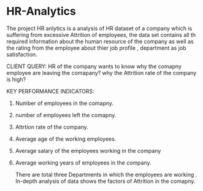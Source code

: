 # HR-Analytics
The project HR anlytics is a analysis of HR dataset of a company which is suffering from excessive Attrition of employees, the data set contains all th required information about the human resource of the company as well as the rating from the employee about thier job profile , department as job satisfaction.

CLIENT QUERY:
HR of the company wants to know why the comapny employee are leaving the comapany? why the Attrition rate of the company is high?

KEY PERFORMANCE INDICATORS:
1. Number of employees in the comapny.
2. number of employees left the comapny.
3. Attrtion rate of the company.
4. Average age of the working employees.
5. Average salary of the employees working in the company
6. Average working years of employees in the company.

   There are total three Departments in which the employees are working . In-depth analysis of data shows the factors of Attrition in the comapny.

